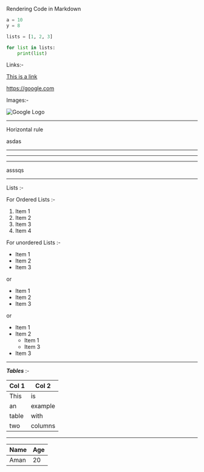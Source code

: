 Rendering Code in Markdown  

``` python
a = 10
y = 8

lists = [1, 2, 3]

for list in lists:
    print(list)
```

Links:- 

[This is a link](https://google.com)

<https://google.com>

Images:-

![Google Logo](google-logo.webp)
 
---

Horizontal rule

asdas

---
___
***

asssqs

---

Lists :-

For Ordered Lists :-

1. Item 1
2. Item 2
3. Item 3
4. Item 4

For unordered Lists :-

* Item 1
* Item 2
* Item 3

or 

- Item 1
- Item 2
- Item 3

or 

+ Item 1
+ Item 2
    * Item 1
    * Item 3
+ Item 3

---

***Tables*** :-

| Col 1 | Col 2   |
| ----- | ------- |
| This  | is      |
| an    | example |
| table | with    |
| two   | columns |

---

| Name | Age |
| --- | --- | 
| Aman | 20 |



